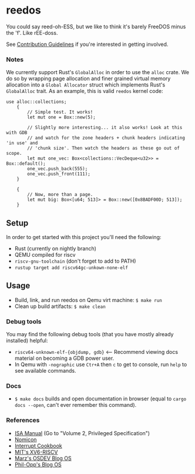# reedos
You could say reed-oh-ESS, but we like to think it's barely FreeDOS minus the 'f'. Like rEE-doss. 

See [Contribution Guidelines](CONTRIBUTING.md) if you're interested in getting involved.

### Notes
We currently support Rust's `GlobalAlloc` in order to use the `alloc` crate. We do so by wrapping page 
allocation and finer grained virtual memory allocation into a `Global Allocator` struct which implements
Rust's `GlobalAlloc` trait. As an example, this is valid `reedos` kernel code:
```
use alloc::collections;
    {
        // Simple test. It works!
        let mut one = Box::new(5);

        // Slightly more interesting... it also works! Look at this with GDB
        // and watch for the zone headers + chunk headers indicating 'in use' and
        // 'chunk size'. Then watch the headers as these go out of scope.
        let mut one_vec: Box<collections::VecDeque<u32>> = Box::default();
        one_vec.push_back(555);
        one_vec.push_front(111);
    }

    {
        // Now, more than a page.
        let mut big: Box<[u64; 513]> = Box::new([0x8BADF00D; 513]);
    }

```

## Setup
In order to get started with this project you'll need the following:
- Rust (currently on nightly branch) 
- QEMU compiled for riscv
- `riscv-gnu-toolchain` (don't forget to add to PATH)
- `rustup target add riscv64gc-unkown-none-elf`
## Usage
- Build, link, and run reedos on Qemu virt machine:
`$ make run`
- Clean up build artifacts:
`$ make clean`

### Debug tools
You may find the following debug tools (that you have mostly already installed) helpful:
- `riscv64-unknown-elf-{objdump, gdb}` <-- Recommend viewing docs material on becoming a GDB power user.
- In Qemu with `-nographic` use `Ctr+A` then `c` to get to console, run `help` to see available commands.

### Docs
 + `$ make docs` builds and open documentation in browser (equal to `cargo docs --open`, can't ever remember this command).
 
### References
+ [ISA Manual](https://riscv.org/technical/specifications/) (Go to "Volume 2, Privileged Specification")
+ [Nomicon](https://doc.rust-lang.org/nomicon/)
+ [Interrupt Cookbook](https://www.starfivetech.com/uploads/sifive-interrupt-cookbook-v1p2.pdf)
+ [MIT's XV6-RISCV](https://github.com/mit-pdos/xv6-riscv)
+ [Marz's OSDEV Blog OS](https://osblog.stephenmarz.com/index.html)
+ [Phil-Opp's Blog OS](https://os.phil-opp.com/)

